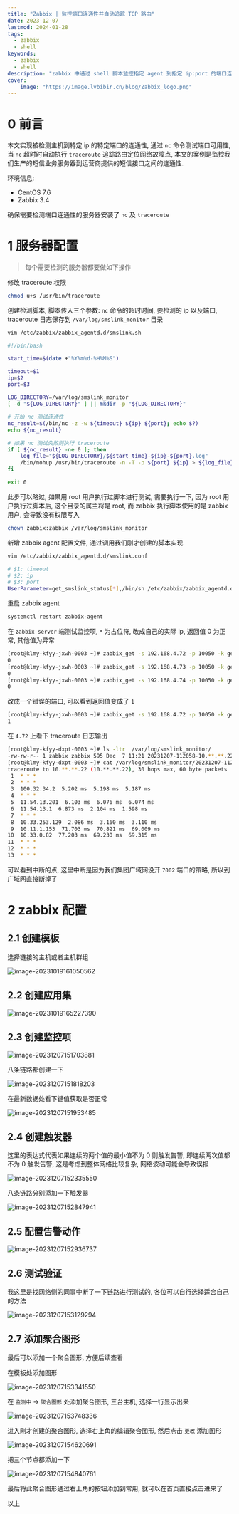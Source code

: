 ```yaml
---
title: "Zabbix | 监控端口连通性并自动追踪 TCP 路由" 
date: 2023-12-07
lastmod: 2024-01-28
tags:
  - zabbix
  - shell
keywords:
  - zabbix
  - shell
description: "zabbix 中通过 shell 脚本监控指定 agent 到指定 ip:port 的端口连通性, 不连通时自动触发 traceroute 追踪路由并记录到日志" 
cover:
    image: "https://image.lvbibir.cn/blog/Zabbix_logo.png"
---
```


# 0 前言

本文实现被检测主机到特定 ip 的特定端口的连通性, 通过 `nc` 命令测试端口可用性, 当 `nc` 超时时自动执行 `traceroute` 追踪路由定位网络故障点, 本文的案例是监控我们生产的短信业务服务器到运营商提供的短信接口之间的连通性.

环境信息:

- CentOS 7.6
- Zabbix 3.4

确保需要检测端口连通性的服务器安装了 `nc` 及 `traceroute`

# 1 服务器配置

> 每个需要检测的服务器都要做如下操作

修改 traceroute 权限

```bash
chmod u+s /usr/bin/traceroute
```

创建检测脚本, 脚本传入三个参数: `nc` 命令的超时时间, 要检测的 ip 以及端口, traceroute 日志保存到 `/var/log/smslink_monitor` 目录

```bash
vim /etc/zabbix/zabbix_agentd.d/smslink.sh

#!/bin/bash

start_time=$(date +"%Y%m%d-%H%M%S")

timeout=$1
ip=$2
port=$3

LOG_DIRECTORY=/var/log/smslink_monitor
[ -d "${LOG_DIRECTORY}" ] || mkdir -p "${LOG_DIRECTORY}"

# 开始 nc 测试连通性
nc_result=$(/bin/nc -z -w ${timeout} ${ip} ${port}; echo $?)
echo ${nc_result}

# 如果 nc 测试失败则执行 traceroute
if [ ${nc_result} -ne 0 ]; then
    log_file="${LOG_DIRECTORY}/${start_time}-${ip}-${port}.log"
    /bin/nohup /usr/bin/traceroute -n -T -p ${port} ${ip} > ${log_file} 2>&1 &
fi

exit 0
```

此步可以略过, 如果用 root 用户执行过脚本进行测试, 需要执行一下, 因为 root 用户执行过脚本后, 这个目录的属主将是 root, 而 zabbix 执行脚本使用的是 zabbix 用户, 会导致没有权限写入

```bash
chown zabbix:zabbix /var/log/smslink_monitor
```

新增 zabbix agent 配置文件, 通过调用我们刚才创建的脚本实现

```bash
vim /etc/zabbix/zabbix_agentd.d/smslink.conf

# $1: timeout
# $2: ip
# $3: port
UserParameter=get_smslink_status[*],/bin/sh /etc/zabbix/zabbix_agentd.d/smslink.sh $1 $2 $3
```

重启 zabbix agent

```bash
systemctl restart zabbix-agent
```

在 `zabbix server` 端测试监控项, `*` 为占位符, 改成自己的实际 ip, 返回值 0 为正常, 其他值为异常

```bash
[root@klmy-kfyy-jxwh-0003 ~]# zabbix_get -s 192.168.4.72 -p 10050 -k get_smslink_status[3,10.**.**.22,7001]
0
[root@klmy-kfyy-jxwh-0003 ~]# zabbix_get -s 192.168.4.73 -p 10050 -k get_smslink_status[3,10.**.**.22,7001]
0
[root@klmy-kfyy-jxwh-0003 ~]# zabbix_get -s 192.168.4.74 -p 10050 -k get_smslink_status[3,10.**.**.22,7001]
0
```

改成一个错误的端口, 可以看到返回值变成了 `1`

```bash
[root@klmy-kfyy-jxwh-0003 ~]# zabbix_get -s 192.168.4.72 -p 10050 -k get_smslink_status[3,10.**.**.22,7002]
1
```

在 `4.72` 上看下 traceroute 日志输出

```bash
[root@klmy-kfyy-dxpt-0003 ~]# ls -ltr  /var/log/smslink_monitor/
-rw-rw-r-- 1 zabbix zabbix 595 Dec  7 11:21 20231207-112058-10.**.**.22-7002.log
[root@klmy-kfyy-dxpt-0003 ~]# cat /var/log/smslink_monitor/20231207-112058-10.**.**.22-7002.log
traceroute to 10.**.**.22 (10.**.**.22), 30 hops max, 60 byte packets
 1  * * *
 2  * * *
 3  100.32.34.2  5.202 ms  5.198 ms  5.187 ms
 4  * * *
 5  11.54.13.201  6.103 ms  6.076 ms  6.074 ms
 6  11.54.13.1  6.873 ms  2.104 ms  1.598 ms
 7  * * *
 8  10.33.253.129  2.086 ms  3.160 ms  3.110 ms
 9  10.11.1.153  71.703 ms  70.821 ms  69.009 ms
10  10.33.0.82  77.203 ms  69.230 ms  69.315 ms
11  * * *
12  * * *
13  * * *
```

可以看到中断的点, 这里中断是因为我们集团广域网没开 `7002` 端口的策略, 所以到广域网直接断掉了

# 2 zabbix 配置

## 2.1 创建模板

选择链接的主机或者主机群组

![image-20231019161050562](https://image.lvbibir.cn/blog/image-20231019161050562.png)

## 2.2 创建应用集

![image-20231019165227390](https://image.lvbibir.cn/blog/image-20231019165227390.png)

## 2.3 创建监控项

![image-20231207151703881](https://image.lvbibir.cn/blog/image-20231207151703881.png)

八条链路都创建一下

![image-20231207151818203](https://image.lvbibir.cn/blog/image-20231207151818203.png)

在最新数据处看下键值获取是否正常

![image-20231207151953485](https://image.lvbibir.cn/blog/image-20231207151953485.png)

## 2.4 创建触发器

这里的表达式代表如果连续的两个值的最小值不为 0 则触发告警, 即连续两次值都不为 0 触发告警, 这是考虑到整体网络比较复杂, 网络波动可能会导致误报

![image-20231207152335550](https://image.lvbibir.cn/blog/image-20231207152335550.png)

八条链路分别添加一下触发器

![image-20231207152847941](https://image.lvbibir.cn/blog/image-20231207152847941.png)

## 2.5 配置告警动作

![image-20231207152936737](https://image.lvbibir.cn/blog/image-20231207152936737.png)

## 2.6 测试验证

我这里是找网络侧的同事中断了一下链路进行测试的, 各位可以自行选择适合自己的方法

![image-20231207153129294](https://image.lvbibir.cn/blog/image-20231207153129294.png)

## 2.7 添加聚合图形

最后可以添加一个聚合图形, 方便后续查看

在模板处添加图形

![image-20231207153341550](https://image.lvbibir.cn/blog/image-20231207153341550.png)

在 `监测中` -> `聚合图形` 处添加聚合图形, 三台主机, 选择一行显示出来

![image-20231207153748336](https://image.lvbibir.cn/blog/image-20231207153748336.png)

进入刚才创建的聚合图形, 选择右上角的编辑聚合图形, 然后点击 `更改` 添加图形

![image-20231207154620691](https://image.lvbibir.cn/blog/image-20231207154620691.png)

把三个节点都添加一下

![image-20231207154840761](https://image.lvbibir.cn/blog/image-20231207154840761.png)

最后将此聚合图形通过右上角的按钮添加到常用, 就可以在首页直接点击进来了

以上
